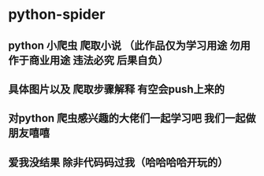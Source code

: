 # python-spider
## python 小爬虫 爬取小说 （此作品仅为学习用途 勿用作于商业用途 违法必究 后果自负）
## 具体图片以及 爬取步骤解释 有空会push上来的
## 对python 爬虫感兴趣的大佬们一起学习吧 我们一起做朋友嘻嘻 
## 爱我没结果 除非代码码过我（哈哈哈哈开玩的）

